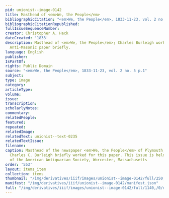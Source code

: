 ```yaml
---
pid: unionist--image-0142
title: Masthead of <em>We, the People</em>
bibliographicCitation: "<em>We, the People</em>, 1833-11-23, vol. 2 no. 5 p.1"
bibliographicCitationRepublished: 
fullIssueSequenceNumber: 
creator: Christopher A. Hack
dateCreated: '1833'
description: Masthead of <em>We, the People</em>; Charles Burleigh worked for this
  Anti-Masonic paper briefly.
language: English
publisher: 
IsPartOf: 
rights: Public Domain
source: "<em>We, the People</em>, 1833-11-23, vol. 2 no. 5 p.1"
subject: 
type: image
category: 
articleType: 
volume: 
issue: 
transcription: 
scholarlyNotes: 
commentary: 
relatedPeople: 
featured: 
repeated: 
relatedImage: 
relatedText: unionist--text-0235
relatedTextIssue: 
filename: 
caption: Masthead of the newspaper <em>We, the People</em> of Plymouth, Massachusetts.
  Charles C. Burleigh briefly worked for this paper. This issue is held in the collection
  of the American Antiquarian Society, Worcester, Massachusetts
order: '553'
layout: items_item
collection: items
thumbnail: "/img/derivatives/iiif/images/unionist--image-0142/full/250,/0/default.jpg"
manifest: "/img/derivatives/iiif/unionist--image-0142/manifest.json"
full: "/img/derivatives/iiif/images/unionist--image-0142/full/1140,/0/default.jpg"
---
```

